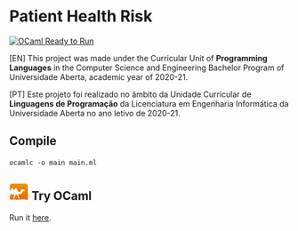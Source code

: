 # Patient Health Risk

[![OCaml Ready to Run](https://img.shields.io/badge/OCaml-Ready_to_Run-informational?logo=ocaml&labelColor=white&color=orange)][RunMyOCaml]

[EN] This project was made under the Curricular Unit of **Programming Languages** in the Computer Science and Engineering Bachelor Program of Universidade Aberta, academic year of 2020-21.

[PT] Este projeto foi realizado no âmbito da Unidade Curricular de **Linguagens de Programação** da Licenciatura em Engenharia Informática da Universidade Aberta no ano letivo de 2020-21.

## Compile
	ocamlc -o main main.ml

## <a href="https://ocaml.org/"><img src="https://raw.githubusercontent.com/4ntony4/UAb/eba38fc374dc7ba986ecfb0b1a54e4c4ccc5117b/img/logos/ocaml/ocaml.svg" alt="OCaml" width="35"></a> Try OCaml
Run it [here][RunMyOCaml].

[RunMyOCaml]: <https://try.ocamlpro.com/#code/(*'!*'File:'main.ml'!*!*'UC:'Linguagens'de'Programa%c3%a7%c3%a3o!*!*'by'Diogo'Ant%c3%a3o!*'03/04/2021!*)!!open'Printf!!(*'defini%c3%a7%c3%a3o'de'uma'enum'para'o'tipo'de'dados'$(risco$('*)!type'risco'='Alto'$5'Medio'$5'Baixo'$5'Desconhecido'$5'Inconclusivo!!(*'defini%c3%a7%c3%a3o'de'um'record'para'o'tipo'de'dados'$(senior$('*)!type'senior'='$4!nutente':'int;!ndoencas':'int;!nmedicamentos':'int;!acidente':'bool;!doenca':'bool;!sozinho':'bool;!autonomia':'bool;!desportoj':'bool;!autofisica':'bool;!fisica':'bool;!profissaorisco':'risco!$6!!(*'defini%c3%a7%c3%a3o'do'n%c3%bamero'de'factos'para'cada'senior'*)!let'n_factos'='11!!(*'defini%c3%a7%c3%a3o'do'ficheiro'de'input'*)!(*'let'file'='$(data/factos.txt$('*)!!(*'data'*)!let'input'='$/'$(123456700;3;4;n;s;n;n;n;n;n;medio$(;!$(123456701;2;3;n;n;n;n;n;n;n;medio$(;!$(123456702;2;3;n;n;n;n;n;n;n;baixo$(;!$(123456709;0;1;n;n;n;n;n;n;s;baixo$(;!$(123456800;4;9;s;n;s;s;s;s;s;medio$(;!$(123456801;4;4;s;s;n;s;s;s;s;baixo$(;!$(123456802;2;5;s;s;n;s;s;s;s;baixo$(;!$(123456803;2;5;s;esta;linha;esta;errada$('$1;;!!(*'fun%c3%a7%c3%a3o'para'leitura'de'dados'a'partir'de'um'ficheiro;'%c3%a9'criada'uma'lista'de'strings'*)!let'read_lines'filename'=!if'Sys.file_exists'filename'then!begin!let'in_ch'='open_in'filename'in!let'try_read'()'=!try'Some'(input_line'in_ch)'with'End_of_file'-$.'None'in!let'rec'loop'lines_list'='match'try_read'()'with!$5'Some'str'-$.'loop'(str'::'lines_list)!$5'None'-$.'close_in'in_ch;'List.rev'lines_list'in!loop'$/$1!end!else'$/$1;;!!!(*'fun%c3%a7%c3%a3o'que'converte'uma'string'num'bool'*)!let'my_bool_of_string'str'='match'str'with!$5'$(s$('-$.'true!$5'$(S$('-$.'true!$5'$(n$('-$.'false!$5'$(N$('-$.'false!$5'_'''-$.'false;;!!!(*'fun%c3%a7%c3%a3o'que'converte'uma'string'num'tipo'de'risco'*)!let'risco_of_string'str'='match'str'with!$5'$(alto$(''-$.'Alto!$5'$(medio$('-$.'Medio!$5'$(baixo$('-$.'Baixo!$5'_'''''''-$.'Desconhecido;;!!!(*'fun%c3%a7%c3%a3o'que'converte'um'tipo'de'risco'numa'string'*)!let'string_of_risco'r'='match'r'with!$5'Alto''-$.'$(Alto$(!$5'Medio'-$.'$(Medio$(!$5'Baixo'-$.'$(Baixo$(!$5'_'''''-$.'$(Inconclusivo$(;;!!!(*'fun%c3%a7%c3%a3o'que'cria'uma'lista'de'listas'de'strings'a'partir'de'uma'lista'de'strings'*)!let'create_list_list'str_l'=!(*'A'fun%c3%a7%c3%a3o'split'cria'uma'lista'de'strings'a'partir'de'uma'string'$(cortando$('esta'%c3%baltima'sempre'que'encontra'o'carater'$,;$,'*)!let'split'line'='String.split_on_char'$,;$,'line'in!List.map'split'str_l;;!!!(*'fun%c3%a7%c3%a3o'que'filtra'uma'lista'de'listas'consoante'a'dimensao'de'cada'lista'interior'*)!let'filter_list_by_dim'll'=!let'verifica_n_campos'lista_interior'='if'List.length'lista_interior'='n_factos'then'true'else'false'in!List.filter'verifica_n_campos'll;;!!!(*'fun%c3%a7%c3%a3o'que'cria'uma'lista'de'seniores'a'partir'de'uma'lista'de'listas'de'strings'*)!let'create_senior_list'll'=!(*'A'fun%c3%a7%c3%a3o'senior_of_list'converte'uma'lista'de'strings'num'senior'*)!let'senior_of_list'l'='$4!nutente'='int_of_string'(List.nth'l'0);!ndoencas'='int_of_string'(List.nth'l'1);!nmedicamentos'='int_of_string'(List.nth'l'2);!acidente'='my_bool_of_string'(List.nth'l'3);!doenca'='my_bool_of_string'(List.nth'l'4);!sozinho'='my_bool_of_string'(List.nth'l'5);!autonomia'='my_bool_of_string'(List.nth'l'6);!desportoj'='my_bool_of_string'(List.nth'l'7);!autofisica'='my_bool_of_string'(List.nth'l'8);!fisica'='my_bool_of_string'(List.nth'l'9);!profissaorisco'='risco_of_string'(List.nth'l'10)!$6!in!List.map'senior_of_list'll;;!!!(*'fun%c3%a7%c3%a3o'que'cria'uma'lista'de'riscos'a'partir'de'uma'lista'de'seniores'*)!(*'a'lista'de'riscos'tem'exatamente'a'mesma'dimens%c3%a3o'e'ordem'da'lista'de'seniores'*)!let'create_risco_list'sl'=!(*'A'fun%c3%a7%c3%a3o'decide_risco'decide'qual'o'grau'de'risco'correspondente'a'cada'senior'*)!let'decide_risco's'='match's'with!$5'$4!ndoencas;!nmedicamentos;!doenca'='true;!autonomia'='false;!autofisica'='false;!profissaorisco!$6'when'ndoencas'$.'2'&&'nmedicamentos'$.'3'&&'(profissaorisco'='Alto'$5$5'profissaorisco'='Medio)'-$.'Alto!$5'$4!ndoencas;!nmedicamentos;!desportoj'='false;!fisica'='false;!profissaorisco!$6'when'ndoencas'$-='2'&&'nmedicamentos'$-='3'&&'(profissaorisco'='Medio'$5$5'profissaorisco'='Baixo)'-$.'Medio!$5'$4!nmedicamentos;!acidente'='false;!doenca'='false;!sozinho'='false;!profissaorisco'='Baixo!$6'when'nmedicamentos'$-='2'-$.'Baixo!$5'_'-$.'Inconclusivo!in!List.map'decide_risco'sl;;!!!(*'fun%c3%a7%c3%b5es'para'impress%c3%a3o'de'uma'tabela'na'consola'*)!let'print_aster'()'='printf'$(**********************************$0n$(;;!let'print_header'()'='printf'$(*''''Utente'''''*''''''Risco'''''*$0n$(;;!!!(*'fun%c3%a7%c3%a3o'que'toma'como'argumentos'um'senior'e'um'risco'a'ele'associado'e'imprime'na'consola'o'n%c3%bamero'de'utente'do'senior'e'qual'o'respetivo'grau'de'risco'*)!let'print_risco's'r'='printf'$(*''$+10d'''*''$+12s''*$0n$('s.nutente'(string_of_risco'r);;!!!(*'fun%c3%a7%c3%a3o'que'itera'conjuntamente'a'lista'de'seniores'e'a'lista'de'riscos'associada'e'chama'a'fun%c3%a7%c3%a3o'print_risco'a'cada'itera%c3%a7%c3%a3o'*)!let'print_all'rl'sl'=!let'f's'r'='print_risco'r's'in!List.iter2'f'rl'sl;;!!!!(*'fun%c3%a7%c3%a3o'principal'que'executa'de'facto'o'programa'*)!let'main'=!(*'let'm_string_list'='read_lines'file'in'*)!let'm_string_list'='input'in!let'm_list_list'='create_list_list'm_string_list'in!let'm_filtered_list'='filter_list_by_dim'm_list_list'in!let'm_senior_list'='create_senior_list'm_filtered_list'in!let'm_risco_list'='create_risco_list'm_senior_list'in!begin!print_aster'();!print_header'();!print_aster'();!print_all'm_risco_list'm_senior_list;!print_aster'()!end;;>
